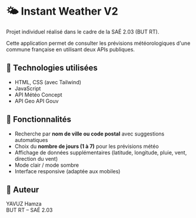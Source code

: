 # 🌤️ Instant Weather V2

Projet individuel réalisé dans le cadre de la SAÉ 2.03 (BUT RT).

Cette application permet de consulter les prévisions météorologiques d'une commune française en utilisant deux APIs publiques.

## 🔧 Technologies utilisées

- HTML, CSS (avec Tailwind)
- JavaScript
- API Météo Concept
- API Geo API Gouv

## 🚀 Fonctionnalités

- Recherche par **nom de ville ou code postal** avec suggestions automatiques
- Choix du **nombre de jours (1 à 7)** pour les prévisions météo
- Affichage de données supplémentaires (latitude, longitude, pluie, vent, direction du vent)
- Mode clair / mode sombre
- Interface responsive (adaptée aux mobiles)


## 👤 Auteur

YAVUZ Hamza  
BUT RT – SAÉ 2.03

